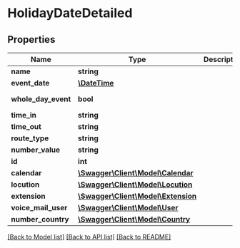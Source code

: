 # HolidayDateDetailed

## Properties
Name | Type | Description | Notes
------------ | ------------- | ------------- | -------------
**name** | **string** |  | 
**event_date** | [**\DateTime**](\DateTime.md) |  | 
**whole_day_event** | **bool** |  | [default to false]
**time_in** | **string** |  | [optional] 
**time_out** | **string** |  | [optional] 
**route_type** | **string** |  | [optional] 
**number_value** | **string** |  | [optional] 
**id** | **int** |  | [optional] 
**calendar** | [**\Swagger\Client\Model\Calendar**](Calendar.md) |  | 
**locution** | [**\Swagger\Client\Model\Locution**](Locution.md) |  | [optional] 
**extension** | [**\Swagger\Client\Model\Extension**](Extension.md) |  | [optional] 
**voice_mail_user** | [**\Swagger\Client\Model\User**](User.md) |  | [optional] 
**number_country** | [**\Swagger\Client\Model\Country**](Country.md) |  | [optional] 

[[Back to Model list]](../README.md#documentation-for-models) [[Back to API list]](../README.md#documentation-for-api-endpoints) [[Back to README]](../README.md)


